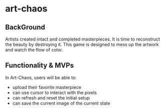 # art-chaos

## BackGround
Artists created intact and completed masterpieces. It is time to reconstruct the beauty by destroying it. This game is designed to mess up the artwork and watch the flow of color.

## Functionality & MVPs
In Art-Chaos, users will be able to:

- upload their favorite masterpiece 
- can use cursor to interact with the pixels 
- can refresh and reset the initial setup 
- can save the current image of the current state 

